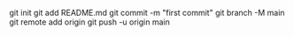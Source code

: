 git init
git add README.md
git commit -m "first commit"
git branch -M main
git remote add origin 
git push -u origin main
